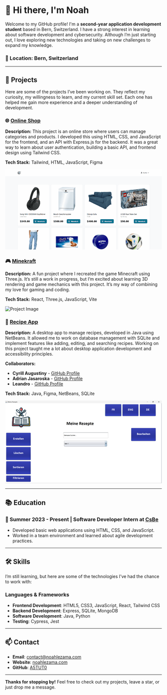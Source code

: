 # 👋 Hi there, I'm Noah

Welcome to my GitHub profile! I'm a **second-year application development student** based in Bern, Switzerland. I have a strong interest in learning about software development and cybersecurity. Although I’m just starting out, I love exploring new technologies and taking on new challenges to expand my knowledge.

### 📍 Location: Bern, Switzerland

---

## 🚀 Projects

Here are some of the projects I’ve been working on. They reflect my curiosity, my willingness to learn, and my current skill set. Each one has helped me gain more experience and a deeper understanding of development.

### 🌐 [Online Shop](https://github.com/A5TUT0/OnlineShop)

**Description:** This project is an online store where users can manage categories and products. I developed this using HTML, CSS, and JavaScript for the frontend, and an API with Express.js for the backend. It was a great way to learn about user authentication, building a basic API, and frontend design using Tailwind CSS.

**Tech Stack:** Tailwind, HTML, JavaScript, Figma

![Project Image](online-shop.png)

### 🎮 [Minekraft](https://github.com/A5TUT0/Minecraft3D)

**Description:** A fun project where I recreated the game Minecraft using Three.js. It’s still a work in progress, but I’m excited about learning 3D rendering and game mechanics with this project. It’s my way of combining my love for gaming and coding.

**Tech Stack:** React, Three.js, JavaScript, Vite

![Project Image](Minekraft.gif)

### 🍴 [Recipe App](https://github.com/A5TUT0/Rezepte)

**Description:** A desktop app to manage recipes, developed in Java using NetBeans. It allowed me to work on database management with SQLite and implement features like adding, editing, and searching recipes. Working on this project taught me a lot about desktop application development and accessibility principles.

**Collaborators:**

- **Cyrill Augustiny** - [GitHub Profile](https://github.com/mcruguda)
- **Adrian Jasaroska** - [GitHub Profile](https://github.com/JasaroskaAdrian)
- **Leandro** - [GitHub Profile](https://github.com/leandro8080)

**Tech Stack:** Java, Figma, NetBeans, SQLite

![Project Image](Recipe.png)

---

## 📚 Education

### 📅 Summer 2023 - Present | Software Developer Intern at [CsBe](https://csbe.ch)

- Developed basic web applications using HTML, CSS, and JavaScript.
- Worked in a team environment and learned about agile development practices.

---

## 🛠️ Skills

I’m still learning, but here are some of the technologies I’ve had the chance to work with:

### Languages & Frameworks

- **Frontend Development**: HTML5, CSS3, JavaScript, React, Tailwind CSS
- **Backend Development**: Express, SQLite, MongoDB
- **Software Development**: Java, Python
- **Testing**: Cypress, Jest

---

## 📫 Contact

- **Email**: [contact@noahlezama.com](mailto:contact@noahlezama.com)
- **Website**: [noahlezama.com](https://noahlezama.com)
- **GitHub**: [A5TUT0](https://github.com/A5TUT0)

---

**Thanks for stopping by!** Feel free to check out my projects, leave a star, or just drop me a message.
